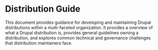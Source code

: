 # Distribution Guide

This document provides guidance for developing and maintaining Drupal distributions within a multi-faceted organization. It provides a overview of what a Drupal distribution is, provides general guidelines owning a distribution, and explores common technical and governance challenges that distribution maintainers face.

